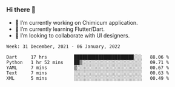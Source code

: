 ### Hi there 👋

<!--
**devcat37/devcat37** is a ✨ _special_ ✨ repository because its `README.md` (this file) appears on your GitHub profile.-->


- 🔭 I’m currently working on Chimicum application.
- 🌱 I’m currently learning Flutter/Dart.
- 👯 I’m looking to collaborate with UI designers.
<!-- - 🤔 I’m looking for help with ... -->

<!--START_SECTION:waka-->
```text
Week: 31 December, 2021 - 06 January, 2022

Dart     17 hrs          ██████████████████████░░░   88.06 % 
Python   1 hr 52 mins    ██▒░░░░░░░░░░░░░░░░░░░░░░   09.71 % 
YAML     7 mins          ▒░░░░░░░░░░░░░░░░░░░░░░░░   00.67 % 
Text     7 mins          ░░░░░░░░░░░░░░░░░░░░░░░░░   00.63 % 
XML      5 mins          ░░░░░░░░░░░░░░░░░░░░░░░░░   00.49 % 
```
<!--END_SECTION:waka-->
